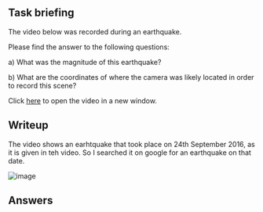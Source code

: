 ## Task briefing
The video below was recorded during an earthquake.
  
Please find the answer to the following questions:


a) What was the magnitude of this earthquake?

b) What are the coordinates of where the camera was likely located in order to record this scene?


Click [here](https://www.youtube.com/watch?v=myTG1LpMN7g) to open the video in a new window.

## Writeup
The video shows an earhtquake that took place on 24th September 2016, as it is given in teh video. So I searched it on google for an earthquake on that date.

![image](https://github.com/AKripper/COPS-CSOC/assets/167231621/1c684fff-7944-4152-88ca-10b3c9cc360c)


## Answers

